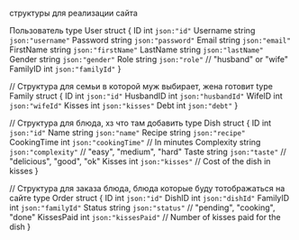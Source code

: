 структуры для реализации сайта

Пользователь
type User struct {
	ID        int    `json:"id"`
	Username  string `json:"username"`
	Password  string `json:"password"`
	Email     string `json:"email"`
	FirstName string `json:"firstName"`
	LastName  string `json:"lastName"`
	Gender    string `json:"gender"`
	Role      string `json:"role"` // "husband" or "wife"
	FamilyID  int    `json:"familyId"`
}

// Структура для семьи в которой муж выбирает, жена готовит
type Family struct {
	ID        int `json:"id"`
	HusbandID int `json:"husbandId"`
	WifeID    int `json:"wifeId"`
	Kisses    int `json:"kisses"`
	Debt      int `json:"debt"`
}

// Структура для блюда, хз что там добавить
type Dish struct {
	ID          int    `json:"id"`
	Name        string `json:"name"`
	Recipe      string `json:"recipe"`
	CookingTime int    `json:"cookingTime"` // In minutes
	Complexity  string `json:"complexity"`  // "easy", "medium", "hard"
	Taste       string `json:"taste"`       // "delicious", "good", "ok"
	Kisses      int    `json:"kisses"`      // Cost of the dish in kisses
}

// Структура для заказа блюда, блюда которые буду тотображаться на сайте
type Order struct {
	ID         int    `json:"id"`
	DishID     int    `json:"dishId"`
	FamilyID   int    `json:"familyId"`
	Status     string `json:"status"`     // "pending", "cooking", "done"
	KissesPaid int    `json:"kissesPaid"` // Number of kisses paid for the dish
}
